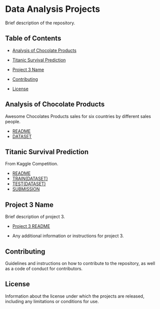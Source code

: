 # Data Analysis Projects

Brief description of the repository.

## Table of Contents

- [Analysis of Chocolate Products](https://github.com/wamburaerick/data_analysis_projects/blob/main/Analysis%20of%20Sales%20Data.ipynb)
- [Titanic Survival Prediction](https://github.com/wamburaerick/data_analysis_projects/blob/main/Prediction.ipynb)
- [Project 3 Name](#project-3-name)

- [Contributing](#contributing)
- [License](#license)

## Analysis of Chocolate Products

Awesome Chocolates Products sales for six countries by different sales people.

- [README](https://github.com/wamburaerick/data_analysis_projects/blob/main/README.txt)
- [DATASET](https://github.com/wamburaerick/data_analysis_projects/blob/main/blank.xls)

## Titanic Survival Prediction 

From Kaggle Competition.

- [README](https://github.com/wamburaerick/data_analysis_projects/blob/main/README.txt)
- [TRAIN(DATASET)](https://github.com/wamburaerick/data_analysis_projects/blob/main/train.csv)
- [TEST(DATASET)](https://github.com/wamburaerick/data_analysis_projects/blob/main/test.csv)
- [SUBMISSION](https://github.com/wamburaerick/data_analysis_projects/blob/main/Erick_Submission.csv)

## Project 3 Name

Brief description of project 3.

- [Project 3 README](./project-3/README.md)

- Any additional information or instructions for project 3.

## Contributing

Guidelines and instructions on how to contribute to the repository, as well as a code of conduct for contributors.

## License

Information about the license under which the projects are released, including any limitations or conditions for use.






